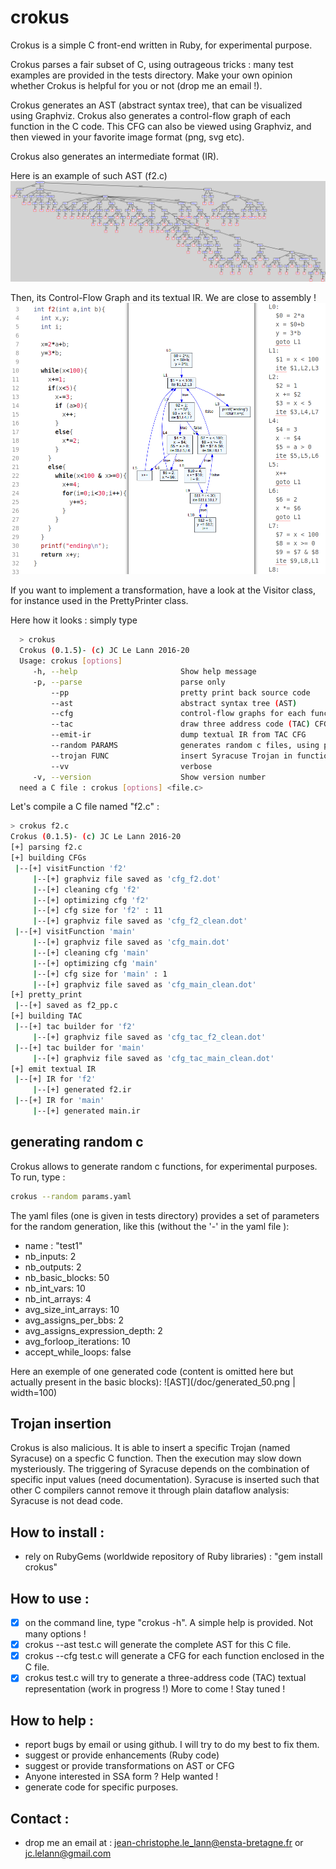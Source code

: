 # crokus
Crokus is a simple C front-end written in Ruby, for experimental purpose.

Crokus parses a fair subset of C, using outrageous tricks : many test examples are provided in the tests directory.
Make your own opinion whether Crokus is helpful for you or not (drop me an email !).

Crokus generates an AST (abstract syntax tree), that can be visualized using Graphviz.
Crokus also generates a control-flow graph of each function in the C code.
This CFG can also be viewed using Graphviz, and then viewed in your favorite image format (png, svg etc).

Crokus also generates an intermediate format (IR).

Here is an example of such AST (f2.c)
![AST](/doc/f2_ast.png)

Then, its Control-Flow Graph and its textual IR. We are close to assembly !
![AST](/doc/f2_code_cfg_ir.png)

If you want to implement a transformation, have a look at the Visitor class, for instance used in the PrettyPrinter class.

Here how it looks : simply type

 ```bash
   > crokus
   Crokus (0.1.5)- (c) JC Le Lann 2016-20
   Usage: crokus [options]
      -h, --help                       Show help message
      -p, --parse                      parse only
          --pp                         pretty print back source code
          --ast                        abstract syntax tree (AST)
          --cfg                        control-flow graphs for each function
          --tac                        draw three address code (TAC) CFG
          --emit-ir                    dump textual IR from TAC CFG
          --random PARAMS              generates random c files, using parameters
          --trojan FUNC                insert Syracuse Trojan in function FUNC
          --vv                         verbose
      -v, --version                    Show version number
   need a C file : crokus [options] <file.c>
   ```
Let's compile a C file named "f2.c" :
  ```bash
  > crokus f2.c
  Crokus (0.1.5)- (c) JC Le Lann 2016-20
  [+] parsing f2.c
  [+] building CFGs
   |--[+] visitFunction 'f2'
       |--[+] graphviz file saved as 'cfg_f2.dot'
       |--[+] cleaning cfg 'f2'
       |--[+] optimizing cfg 'f2'
       |--[+] cfg size for 'f2' : 11
       |--[+] graphviz file saved as 'cfg_f2_clean.dot'
   |--[+] visitFunction 'main'
       |--[+] graphviz file saved as 'cfg_main.dot'
       |--[+] cleaning cfg 'main'
       |--[+] optimizing cfg 'main'
       |--[+] cfg size for 'main' : 1
       |--[+] graphviz file saved as 'cfg_main_clean.dot'
  [+] pretty_print
   |--[+] saved as f2_pp.c
  [+] building TAC
   |--[+] tac builder for 'f2'
       |--[+] graphviz file saved as 'cfg_tac_f2_clean.dot'
   |--[+] tac builder for 'main'
       |--[+] graphviz file saved as 'cfg_tac_main_clean.dot'
  [+] emit textual IR
   |--[+] IR for 'f2'
       |--[+] generated f2.ir
   |--[+] IR for 'main'
       |--[+] generated main.ir
  ```

## generating random c

Crokus allows to generate random c functions, for experimental purposes. To run, type :

  ```bash
  crokus --random params.yaml
  ```
The yaml files (one is given in tests directory) provides a set of parameters for the random generation, like this (without the '-' in the yaml file ):
- name : "test1"
- nb_inputs: 2
- nb_outputs: 2
- nb_basic_blocks: 50
- nb_int_vars: 10
- nb_int_arrays: 4
- avg_size_int_arrays: 10
- avg_assigns_per_bbs: 2
- avg_assigns_expression_depth: 2
- avg_forloop_iterations: 10
- accept_while_loops: false

Here an exemple of one generated code (content is omitted here but actually present in the basic blocks):
![AST](/doc/generated_50.png | width=100)

## Trojan insertion
Crokus is also malicious. It is able to insert a specific Trojan (named Syracuse) on a specfic C function. Then the execution may slow down mysteriously. The triggering of Syracuse depends on the combination of specific input values (need documentation).
Syracuse is inserted such that other C compilers cannot remove it through plain dataflow analysis: Syracuse is not dead code.

## How to install :
- rely on RubyGems (worldwide repository of Ruby libraries) : "gem install crokus"

## How to use :
- [x] on the command line, type "crokus -h". A simple help is provided. Not many options !
- [x] crokus --ast test.c will generate the complete AST for this C file.
- [x] crokus --cfg test.c will generate a CFG for each function enclosed in the C file.
- [x] crokus test.c will try to generate a three-address code (TAC) textual representation (work in progress !)
More to come ! Stay tuned !

## How to help :
- report bugs by email or using github. I will try to do my best to fix them.
- suggest or provide enhancements (Ruby code)
- suggest or provide transformations on AST or CFG
- Anyone interested in SSA form ? Help wanted !
- generate code for specific purposes.

## Contact :
- drop me an email at : jean-christophe.le_lann@ensta-bretagne.fr or jc.lelann@gmail.com
